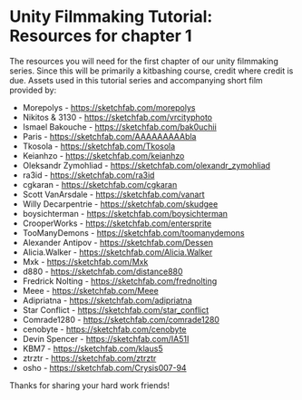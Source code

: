 # Unity Filmmaking Tutorial: Resources for chapter 1
The resources you will need for the first chapter of our unity filmmaking series.
Since this will be primarily a kitbashing course, credit where credit is due. Assets used in this tutorial series and accompanying short film provided by:

* Morepolys - https://sketchfab.com/morepolys
* Nikitos & 3130 - https://sketchfab.com/vrcityphoto
* Ismael Bakouche - https://sketchfab.com/bak0uchii
* Paris - https://sketchfab.com/AAAAAAAAAbla
* Tkosola - https://sketchfab.com/Tkosola
* Keianhzo - https://sketchfab.com/keianhzo
* Oleksandr Zymohliad - https://sketchfab.com/olexandr_zymohliad
* ra3id - https://sketchfab.com/ra3id
* cgkaran - https://sketchfab.com/cgkaran
* Scott VanArsdale - https://sketchfab.com/vanart
* Willy Decarpentrie - https://sketchfab.com/skudgee
* boysichterman - https://sketchfab.com/boysichterman
* CrooperWorks - https://sketchfab.com/entersprite
* TooManyDemons - https://sketchfab.com/toomanydemons
* Alexander Antipov - https://sketchfab.com/Dessen
* Alicia.Walker - https://sketchfab.com/Alicia.Walker
* Mxk - https://sketchfab.com/Mxk
* d880 - https://sketchfab.com/distance880
* Fredrick Nolting - https://sketchfab.com/frednolting
* Meee - https://sketchfab.com/Meee
* Adipriatna - https://sketchfab.com/adipriatna
* Star Conflict - https://sketchfab.com/star_conflict
* Comrade1280 - https://sketchfab.com/comrade1280
* cenobyte - https://sketchfab.com/cenobyte
* Devin Spencer - https://sketchfab.com/IA51I
* KBM7 - https://sketchfab.com/klaus5
* ztrztr - https://sketchfab.com/ztrztr
* osho - https://sketchfab.com/Crysis007-94

Thanks for sharing your hard work friends!
